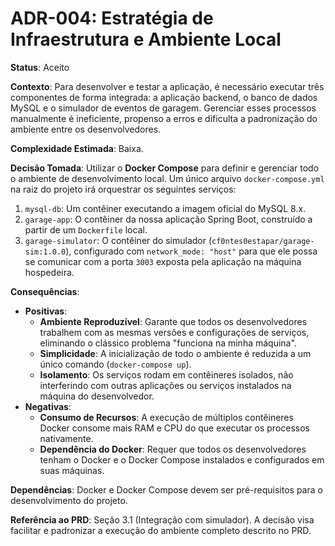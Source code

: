 # ADR-004: Estratégia de Infraestrutura e Ambiente Local

**Status**: Aceito

**Contexto**: Para desenvolver e testar a aplicação, é necessário executar três componentes de forma integrada: a aplicação backend, o banco de dados MySQL e o simulador de eventos de garagem. Gerenciar esses processos manualmente é ineficiente, propenso a erros e dificulta a padronização do ambiente entre os desenvolvedores.

**Complexidade Estimada**: Baixa.

**Decisão Tomada**: Utilizar o **Docker Compose** para definir e gerenciar todo o ambiente de desenvolvimento local. Um único arquivo `docker-compose.yml` na raiz do projeto irá orquestrar os seguintes serviços:
1.  `mysql-db`: Um contêiner executando a imagem oficial do MySQL 8.x.
2.  `garage-app`: O contêiner da nossa aplicação Spring Boot, construído a partir de um `Dockerfile` local.
3.  `garage-simulator`: O contêiner do simulador (`cf0ntes0estapar/garage-sim:1.0.0`), configurado com `network_mode: "host"` para que ele possa se comunicar com a porta `3003` exposta pela aplicação na máquina hospedeira.

**Consequências**:
*   **Positivas**:
    *   **Ambiente Reproduzível**: Garante que todos os desenvolvedores trabalhem com as mesmas versões e configurações de serviços, eliminando o clássico problema "funciona na minha máquina".
    *   **Simplicidade**: A inicialização de todo o ambiente é reduzida a um único comando (`docker-compose up`).
    *   **Isolamento**: Os serviços rodam em contêineres isolados, não interferindo com outras aplicações ou serviços instalados na máquina do desenvolvedor.
*   **Negativas**:
    *   **Consumo de Recursos**: A execução de múltiplos contêineres Docker consome mais RAM e CPU do que executar os processos nativamente.
    *   **Dependência do Docker**: Requer que todos os desenvolvedores tenham o Docker e o Docker Compose instalados e configurados em suas máquinas.

**Dependências**: Docker e Docker Compose devem ser pré-requisitos para o desenvolvimento do projeto.

**Referência ao PRD**: Seção 3.1 (Integração com simulador). A decisão visa facilitar e padronizar a execução do ambiente completo descrito no PRD.
